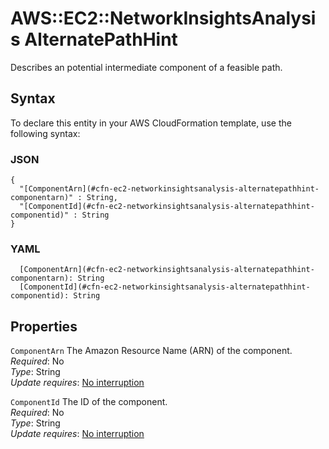 # AWS::EC2::NetworkInsightsAnalysis AlternatePathHint<a name="aws-properties-ec2-networkinsightsanalysis-alternatepathhint"></a>

Describes an potential intermediate component of a feasible path\.

## Syntax<a name="aws-properties-ec2-networkinsightsanalysis-alternatepathhint-syntax"></a>

To declare this entity in your AWS CloudFormation template, use the following syntax:

### JSON<a name="aws-properties-ec2-networkinsightsanalysis-alternatepathhint-syntax.json"></a>

```
{
  "[ComponentArn](#cfn-ec2-networkinsightsanalysis-alternatepathhint-componentarn)" : String,
  "[ComponentId](#cfn-ec2-networkinsightsanalysis-alternatepathhint-componentid)" : String
}
```

### YAML<a name="aws-properties-ec2-networkinsightsanalysis-alternatepathhint-syntax.yaml"></a>

```
  [ComponentArn](#cfn-ec2-networkinsightsanalysis-alternatepathhint-componentarn): String
  [ComponentId](#cfn-ec2-networkinsightsanalysis-alternatepathhint-componentid): String
```

## Properties<a name="aws-properties-ec2-networkinsightsanalysis-alternatepathhint-properties"></a>

`ComponentArn`  <a name="cfn-ec2-networkinsightsanalysis-alternatepathhint-componentarn"></a>
The Amazon Resource Name \(ARN\) of the component\.  
*Required*: No  
*Type*: String  
*Update requires*: [No interruption](https://docs.aws.amazon.com/AWSCloudFormation/latest/UserGuide/using-cfn-updating-stacks-update-behaviors.html#update-no-interrupt)

`ComponentId`  <a name="cfn-ec2-networkinsightsanalysis-alternatepathhint-componentid"></a>
The ID of the component\.  
*Required*: No  
*Type*: String  
*Update requires*: [No interruption](https://docs.aws.amazon.com/AWSCloudFormation/latest/UserGuide/using-cfn-updating-stacks-update-behaviors.html#update-no-interrupt)